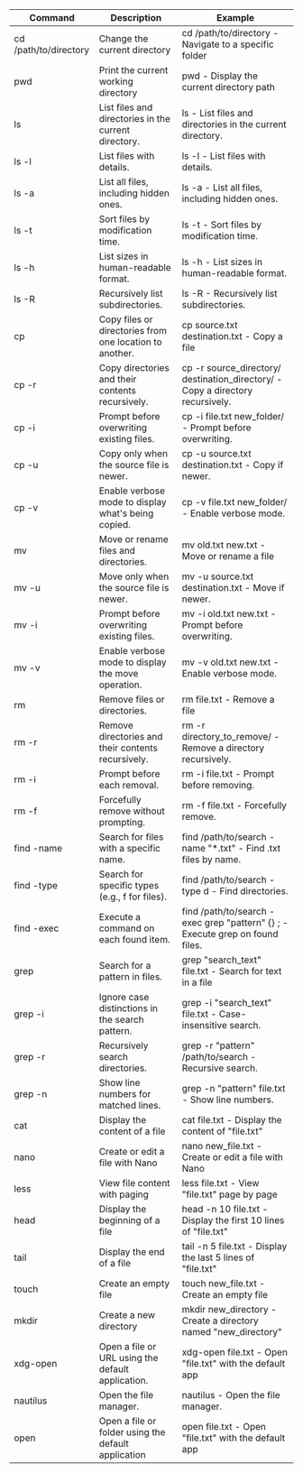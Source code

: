 | Command | Description | Example |
| --- | --- | --- |
| cd /path/to/directory | Change the current directory | cd /path/to/directory - Navigate to a specific folder |
| pwd | Print the current working directory | pwd - Display the current directory path |
| ls | List files and directories in the current directory. | ls - List files and directories in the current directory. |
| ls -l | List files with details. | ls -l - List files with details. |
| ls -a | List all files, including hidden ones. | ls -a - List all files, including hidden ones. |
| ls -t | Sort files by modification time. | ls -t - Sort files by modification time. |
| ls -h | List sizes in human-readable format. | ls -h - List sizes in human-readable format. |
| ls -R | Recursively list subdirectories. | ls -R - Recursively list subdirectories. |
| cp | Copy files or directories from one location to another. | cp source.txt destination.txt - Copy a file |
| cp -r | Copy directories and their contents recursively. | cp -r source_directory/ destination_directory/ - Copy a directory recursively. |
| cp -i | Prompt before overwriting existing files. | cp -i file.txt new_folder/ - Prompt before overwriting. |
| cp -u | Copy only when the source file is newer. | cp -u source.txt destination.txt - Copy if newer. |
| cp -v | Enable verbose mode to display what's being copied. | cp -v file.txt new_folder/ - Enable verbose mode. |
| mv | Move or rename files and directories. | mv old.txt new.txt - Move or rename a file |
| mv -u | Move only when the source file is newer. | mv -u source.txt destination.txt - Move if newer. |
| mv -i | Prompt before overwriting existing files. | mv -i old.txt new.txt - Prompt before overwriting. |
| mv -v | Enable verbose mode to display the move operation. | mv -v old.txt new.txt - Enable verbose mode. |
| rm | Remove files or directories. | rm file.txt - Remove a file |
| rm -r | Remove directories and their contents recursively. | rm -r directory_to_remove/ - Remove a directory recursively. |
| rm -i | Prompt before each removal. | rm -i file.txt - Prompt before removing. |
| rm -f | Forcefully remove without prompting. | rm -f file.txt - Forcefully remove. |
| find -name | Search for files with a specific name. | find /path/to/search -name "*.txt" - Find .txt files by name. |
| find -type | Search for specific types (e.g., f for files). | find /path/to/search -type d - Find directories. |
| find -exec | Execute a command on each found item. | find /path/to/search -exec grep "pattern" {} \; - Execute grep on found files. |
| grep | Search for a pattern in files. | grep "search_text" file.txt - Search for text in a file |
| grep -i | Ignore case distinctions in the search pattern. | grep -i "search_text" file.txt - Case-insensitive search. |
| grep -r | Recursively search directories. | grep -r "pattern" /path/to/search - Recursive search. |
| grep -n | Show line numbers for matched lines. | grep -n "pattern" file.txt - Show line numbers. |
| cat | Display the content of a file | cat file.txt - Display the content of "file.txt" |
| nano | Create or edit a file with Nano | nano new_file.txt - Create or edit a file with Nano |
| less | View file content with paging | less file.txt - View "file.txt" page by page |
| head | Display the beginning of a file | head -n 10 file.txt - Display the first 10 lines of "file.txt" |
| tail | Display the end of a file | tail -n 5 file.txt - Display the last 5 lines of "file.txt" |
| touch | Create an empty file | touch new_file.txt - Create an empty file |
| mkdir | Create a new directory | mkdir new_directory - Create a directory named "new_directory" |
| xdg-open | Open a file or URL using the default application. | xdg-open file.txt - Open "file.txt" with the default app |
| nautilus | Open the file manager. | nautilus - Open the file manager. |
| open | Open a file or folder using the default application | open file.txt - Open "file.txt" with the default app |